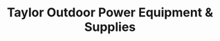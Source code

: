 ---
title: "Taylor Outdoor Power Equipment & Supplies"
url: /cartersville/taylor-outdoor-power-equipment-and-supplies/
shop: shop
---